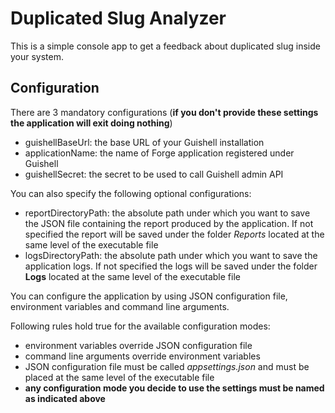 # Duplicated Slug Analyzer

This is a simple console app to get a feedback about duplicated slug inside your system.

## Configuration

There are 3 mandatory configurations (**if you don't provide these settings the application will exit doing nothing**) 
 - guishellBaseUrl: the base URL of your Guishell installation
 - applicationName: the name of Forge application registered under Guishell
 - guishellSecret: the secret to be used to call Guishell admin API
 
You can also specify the following optional configurations:
- reportDirectoryPath: the absolute path under which you want to save the JSON file containing the report produced by the application. If not specified the report will be saved under the folder *Reports* located at the same level of the executable file
- logsDirectoryPath: the absolute path under which you want to save the application logs. If not specified the logs will be saved under the folder **Logs** located at the same level of the executable file

You can configure the application by using JSON configuration file, environment variables and command line arguments.  

Following rules hold true for the available configuration modes:
- environment variables override JSON configuration file
- command line arguments override environment variables
- JSON configuration file must be called *appsettings.json* and must be placed at the same level of the executable file
- **any configuration mode you decide to use the settings must be named as indicated above** 
